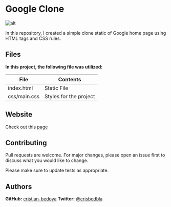 # Google Clone 

![alt](https://upload.wikimedia.org/wikipedia/commons/thumb/2/2f/Google_2015_logo.svg/1200px-Google_2015_logo.svg.png)

In this repository, I created a simple clone static of Google home page using HTML tags and CSS rules.

## Files
**In this project, the following file was utilized:**

| File | Contents |
| ------ | ------ |
| index.html | Static File |
| css/main.css | Styles for the project |


## Website

Check out this [page](https://cristian-bedoya.github.io/Google-Clone/)

## Contributing
Pull requests are welcome. For major changes, please open an issue first to discuss what you would like to change.

Please make sure to update tests as appropriate.

## Authors

 **GitHub:** [cristian-bedoya](https://github.com/cristian-bedoya)
 **Twitter:** [@crisbedbla](https://twitter.com/crisbedbla)
